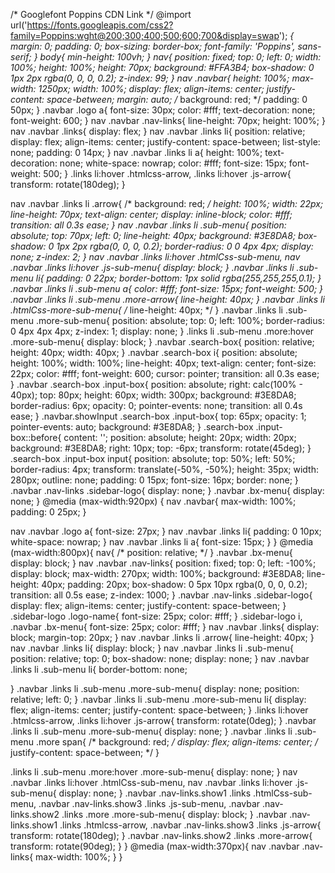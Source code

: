 /* Googlefont Poppins CDN Link */
@import url('https://fonts.googleapis.com/css2?family=Poppins:wght@200;300;400;500;600;700&display=swap');
*{
  margin: 0;
  padding: 0;
  box-sizing: border-box;
  font-family: 'Poppins', sans-serif;
}
body{
  min-height: 100vh;
}
nav{
  position: fixed;
  top: 0;
  left: 0;
  width: 100%;
  height: 100%;
  height: 70px;
  background: #FFA3B4;
  box-shadow: 0 1px 2px rgba(0, 0, 0, 0.2);
  z-index: 99;
}
nav .navbar{
  height: 100%;
  max-width: 1250px;
  width: 100%;
  display: flex;
  align-items: center;
  justify-content: space-between;
  margin: auto;
  /* background: red; */
  padding: 0 50px;
}
.navbar .logo a{
  font-size: 30px;
  color: #fff;
  text-decoration: none;
  font-weight: 600;
}
nav .navbar .nav-links{
  line-height: 70px;
  height: 100%;
}
nav .navbar .links{
  display: flex;
}
nav .navbar .links li{
  position: relative;
  display: flex;
  align-items: center;
  justify-content: space-between;
  list-style: none;
  padding: 0 14px;
}
nav .navbar .links li a{
  height: 100%;
  text-decoration: none;
  white-space: nowrap;
  color: #fff;
  font-size: 15px;
  font-weight: 500;
}
.links li:hover .htmlcss-arrow,
.links li:hover .js-arrow{
  transform: rotate(180deg);
  }

nav .navbar .links li .arrow{
  /* background: red; */
  height: 100%;
  width: 22px;
  line-height: 70px;
  text-align: center;
  display: inline-block;
  color: #fff;
  transition: all 0.3s ease;
}
nav .navbar .links li .sub-menu{
  position: absolute;
  top: 70px;
  left: 0;
  line-height: 40px;
  background: #3E8DA8;
  box-shadow: 0 1px 2px rgba(0, 0, 0, 0.2);
  border-radius: 0 0 4px 4px;
  display: none;
  z-index: 2;
}
nav .navbar .links li:hover .htmlCss-sub-menu,
nav .navbar .links li:hover .js-sub-menu{
  display: block;
}
.navbar .links li .sub-menu li{
  padding: 0 22px;
  border-bottom: 1px solid rgba(255,255,255,0.1);
}
.navbar .links li .sub-menu a{
  color: #fff;
  font-size: 15px;
  font-weight: 500;
}
.navbar .links li .sub-menu .more-arrow{
  line-height: 40px;
}
.navbar .links li .htmlCss-more-sub-menu{
  /* line-height: 40px; */
}
.navbar .links li .sub-menu .more-sub-menu{
  position: absolute;
  top: 0;
  left: 100%;
  border-radius: 0 4px 4px 4px;
  z-index: 1;
  display: none;
}
.links li .sub-menu .more:hover .more-sub-menu{
  display: block;
}
.navbar .search-box{
  position: relative;
   height: 40px;
  width: 40px;
}
.navbar .search-box i{
  position: absolute;
  height: 100%;
  width: 100%;
  line-height: 40px;
  text-align: center;
  font-size: 22px;
  color: #fff;
  font-weight: 600;
  cursor: pointer;
  transition: all 0.3s ease;
}
.navbar .search-box .input-box{
  position: absolute;
  right: calc(100% - 40px);
  top: 80px;
  height: 60px;
  width: 300px;
  background: #3E8DA8;
  border-radius: 6px;
  opacity: 0;
  pointer-events: none;
  transition: all 0.4s ease;
}
.navbar.showInput .search-box .input-box{
  top: 65px;
  opacity: 1;
  pointer-events: auto;
  background: #3E8DA8;
}
.search-box .input-box::before{
  content: '';
  position: absolute;
  height: 20px;
  width: 20px;
  background: #3E8DA8;
  right: 10px;
  top: -6px;
  transform: rotate(45deg);
}
.search-box .input-box input{
  position: absolute;
  top: 50%;
  left: 50%;
  border-radius: 4px;
  transform: translate(-50%, -50%);
  height: 35px;
  width: 280px;
  outline: none;
  padding: 0 15px;
  font-size: 16px;
  border: none;
}
.navbar .nav-links .sidebar-logo{
  display: none;
}
.navbar .bx-menu{
  display: none;
}
@media (max-width:920px) {
  nav .navbar{
    max-width: 100%;
    padding: 0 25px;
  }

  nav .navbar .logo a{
    font-size: 27px;
  }
  nav .navbar .links li{
    padding: 0 10px;
    white-space: nowrap;
  }
  nav .navbar .links li a{
    font-size: 15px;
  }
}
@media (max-width:800px){
  nav{
    /* position: relative; */
  }
  .navbar .bx-menu{
    display: block;
  }
  nav .navbar .nav-links{
    position: fixed;
    top: 0;
    left: -100%;
    display: block;
    max-width: 270px;
    width: 100%;
    background:  #3E8DA8;
    line-height: 40px;
    padding: 20px;
    box-shadow: 0 5px 10px rgba(0, 0, 0, 0.2);
    transition: all 0.5s ease;
    z-index: 1000;
  }
  .navbar .nav-links .sidebar-logo{
    display: flex;
    align-items: center;
    justify-content: space-between;
  }
  .sidebar-logo .logo-name{
    font-size: 25px;
    color: #fff;
  }
    .sidebar-logo  i,
    .navbar .bx-menu{
      font-size: 25px;
      color: #fff;
    }
  nav .navbar .links{
    display: block;
    margin-top: 20px;
  }
  nav .navbar .links li .arrow{
    line-height: 40px;
  }
nav .navbar .links li{
    display: block;
  }
nav .navbar .links li .sub-menu{
  position: relative;
  top: 0;
  box-shadow: none;
  display: none;
}
nav .navbar .links li .sub-menu li{
  border-bottom: none;

}
.navbar .links li .sub-menu .more-sub-menu{
  display: none;
  position: relative;
  left: 0;
}
.navbar .links li .sub-menu .more-sub-menu li{
  display: flex;
  align-items: center;
  justify-content: space-between;
}
.links li:hover .htmlcss-arrow,
.links li:hover .js-arrow{
  transform: rotate(0deg);
  }
  .navbar .links li .sub-menu .more-sub-menu{
    display: none;
  }
  .navbar .links li .sub-menu .more span{
    /* background: red; */
    display: flex;
    align-items: center;
    /* justify-content: space-between; */
  }

  .links li .sub-menu .more:hover .more-sub-menu{
    display: none;
  }
  nav .navbar .links li:hover .htmlCss-sub-menu,
  nav .navbar .links li:hover .js-sub-menu{
    display: none;
  }
.navbar .nav-links.show1 .links .htmlCss-sub-menu,
  .navbar .nav-links.show3 .links .js-sub-menu,
  .navbar .nav-links.show2 .links .more .more-sub-menu{
      display: block;
    }
    .navbar .nav-links.show1 .links .htmlcss-arrow,
    .navbar .nav-links.show3 .links .js-arrow{
        transform: rotate(180deg);
}
    .navbar .nav-links.show2 .links .more-arrow{
      transform: rotate(90deg);
    }
}
@media (max-width:370px){
  nav .navbar .nav-links{
  max-width: 100%;
} 
}
